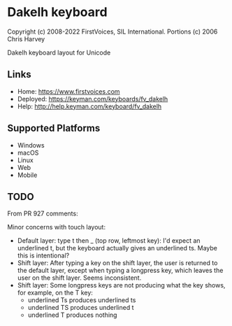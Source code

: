 Dakelh keyboard
======================

Copyright (c) 2008-2022 FirstVoices, SIL International. Portions (c) 2006 Chris Harvey


Dakelh keyboard layout for Unicode

Links
-----

 * Home:     <https://www.firstvoices.com>
 * Deployed: <https://keyman.com/keyboards/fv_dakelh>
 * Help:     <http://help.keyman.com/keyboard/fv_dakelh>
 
Supported Platforms
-------------------

 * Windows
 * macOS
 * Linux
 * Web
 * Mobile

TODO
----
From PR 927 comments:

Minor concerns with touch layout:
- Default layer: type t then _ (top row, leftmost key): I'd expect an underlined t, but the keyboard actually gives an underlined ts. Maybe this is intentional?
- Shift layer: After typing a key on the shift layer, the user is returned to the default layer, except when typing a longpress key, which leaves the user on the shift layer. Seems inconsistent.
- Shift layer: Some longpress keys are not producing what the key shows, for example, on the T key:
  - underlined Ts produces underlined ts
  - underlined TS produces underlined t
  - underlined T produces nothing

